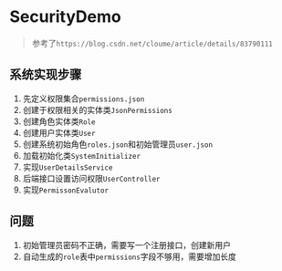 # SecurityDemo
> 参考了`https://blog.csdn.net/cloume/article/details/83790111`
## 系统实现步骤
1. 先定义权限集合`permissions.json`
2. 创建于权限相关的实体类`JsonPermissions`
3. 创建角色实体类`Role`
4. 创建用户实体类`User`
5. 创建系统初始角色`roles.json`和初始管理员`user.json`
6. 加载初始化类`SystemInitializer`
7. 实现`UserDetailsService`
8. 后端接口设置访问权限`UserController`
9. 实现`PermissonEvalutor`

## 问题
1. 初始管理员密码不正确，需要写一个注册接口，创建新用户
2. 自动生成的`role`表中`permissions`字段不够用，需要增加长度
